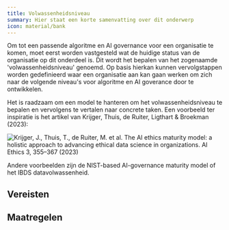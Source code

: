 ```yaml
---
title: Volwassenheidsniveau
summary: Hier staat een korte samenvatting over dit onderwerp
icon: material/bank
---
```


Om tot een passende algoritme en AI governance voor een organisatie te komen, moet eerst worden vastgesteld wat de huidige status van de organisatie op dit onderdeel is. Dit wordt het bepalen van het zogenaamde 'volwassenheidsniveau' genoemd. Op basis hierkan kunnen vervolgstappen worden gedefinieerd waar een organisatie aan kan gaan werken om zich naar de volgende niveau's voor algoritme en AI goverance door te ontwikkelen. 

Het is raadzaam om een model te hanteren om het volwassenheidsniveau te bepalen en vervolgens te vertalen naar concrete taken. Een voorbeeld ter inspiratie is het artikel van Krijger, Thuis, de Ruiter, Ligthart & Broekman (2023):
 
![Krijger, J., Thuis, T., de Ruiter, M. et al. The AI ethics maturity model: a holistic approach to advancing ethical data science in organizations. AI Ethics 3, 355–367 (2023)](https://github.com/user-attachments/assets/07860cdc-9d6c-46f4-aace-cfcdf71e114d)

Andere voorbeelden zijn de NIST-based AI-governance maturity model of het IBDS datavolwassenheid.




## Vereisten

<!-- list_vereisten_1 bouwblok/governance -->

## Maatregelen

<!-- list_maatregelen_1 bouwblok/governance -->
